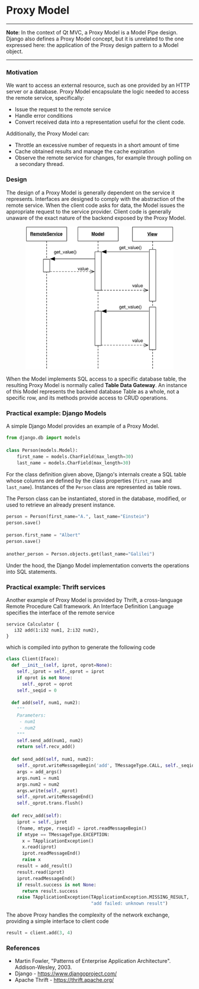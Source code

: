 <!--- Done -->
# Proxy Model

-----------
**Note**: In the context of Qt MVC, a Proxy Model is a Model Pipe design.
Django also defines a Proxy Model concept, but it is unrelated to the one 
expressed here: the application of the Proxy design pattern to a Model object.

-----------

### Motivation

We want to access an external resource, such as one provided by an HTTP 
server or a database. Proxy Model encapsulate the logic needed to access 
the remote service, specifically:

- Issue the request to the remote service
- Handle error conditions
- Convert received data into a representation useful for the client code.

Additionally, the Proxy Model can:

- Throttle an excessive number of requests in a short amount of time
- Cache obtained results and manage the cache expiration
- Observe the remote service for changes, for example through
  polling on a secondary thread.

### Design

The design of a Proxy Model is generally dependent on the service it 
represents. Interfaces are designed to comply with the abstraction of the
remote service. When the client code asks for data, the Model issues the 
appropriate request to the service provider. Client code is generally 
unaware of the exact nature of the backend exposed by the Proxy Model.

<p align="center">
    <img src="images/proxy_model/proxy_model.png" width="400" />
</p>

When the Model implements SQL access to a specific database table, the resulting
Proxy Model is normally called **Table Data Gateway**. An instance of this Model
represents the backend database Table as a whole, not a specific row, and its 
methods provide access to CRUD operations.

### Practical example: Django Models

A simple Django Model provides an example of a Proxy Model.

```python
from django.db import models

class Person(models.Model):
    first_name = models.CharField(max_length=30)
    last_name = models.CharField(max_length=30)
```

For the class definition given above, Django's internals create a SQL table 
whose columns are defined by the class properties (`first_name` and `last_name`). 
Instances of the `Person` class are represented as table rows. 

The Person class can be instantiated, stored in the database, modified, or 
used to retrieve an already present instance. 

```python
person = Person(first_name="A.", last_name="Einstein")
person.save()

person.first_name = "Albert"
person.save()

another_person = Person.objects.get(last_name="Galilei")
```

Under the hood, the Django Model implementation converts the operations into SQL statements.

### Practical example: Thrift services

Another example of Proxy Model is provided by Thrift, a cross-language Remote Procedure Call
framework. An Interface Definition Language specifies the interface of the remote service

```idl
service Calculator {
   i32 add(1:i32 num1, 2:i32 num2),
}
```

which is compiled into python to generate the following code

```python
class Client(Iface):
  def __init__(self, iprot, oprot=None):
    self._iprot = self._oprot = iprot
    if oprot is not None:
      self._oprot = oprot
    self._seqid = 0

  def add(self, num1, num2):
    """
    Parameters:
     - num1
     - num2
    """
    self.send_add(num1, num2)
    return self.recv_add()

  def send_add(self, num1, num2):
    self._oprot.writeMessageBegin('add', TMessageType.CALL, self._seqid)
    args = add_args()
    args.num1 = num1
    args.num2 = num2
    args.write(self._oprot)
    self._oprot.writeMessageEnd()
    self._oprot.trans.flush()

  def recv_add(self):
    iprot = self._iprot
    (fname, mtype, rseqid) = iprot.readMessageBegin()
    if mtype == TMessageType.EXCEPTION:
      x = TApplicationException()
      x.read(iprot)
      iprot.readMessageEnd()
      raise x
    result = add_result()
    result.read(iprot)
    iprot.readMessageEnd()
    if result.success is not None:
      return result.success
    raise TApplicationException(TApplicationException.MISSING_RESULT, 
                                "add failed: unknown result")
```

The above Proxy handles the complexity of the network exchange, providing a simple interface to 
client code

```python
result = client.add(3, 4)
```

### References

- Martin Fowler, "Patterns of Enterprise Application Architecture". Addison-Wesley, 2003.
- Django - https://www.djangoproject.com/
- Apache Thrift - https://thrift.apache.org/
